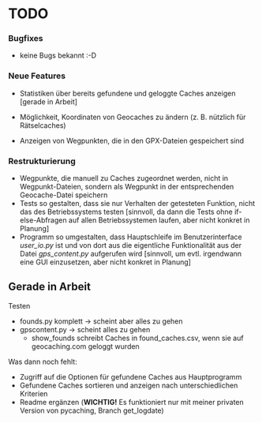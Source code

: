 # TODO

### Bugfixes

* keine Bugs bekannt :-D

### Neue Features

* Statistiken über bereits gefundene und geloggte Caches anzeigen [gerade in Arbeit]

* Möglichkeit, Koordinaten von Geocaches zu ändern (z. B. nützlich für Rätselcaches)

* Anzeigen von Wegpunkten, die in den GPX-Dateien gespeichert sind

### Restrukturierung

* Wegpunkte, die manuell zu Caches zugeordnet werden, nicht in Wegpunkt-Dateien, sondern als Wegpunkt in der entsprechenden Geocache-Datei speichern
* Tests so gestalten, dass sie nur Verhalten der getesteten Funktion, nicht das des Betriebssystems testen [sinnvoll, da dann die Tests ohne if-else-Abfragen auf allen Betriebssystemen laufen, aber nicht konkret in Planung]
* Programm so umgestalten, dass Hauptschleife im Benutzerinterface *user_io.py* ist und von dort aus die eigentliche Funktionalität aus der Datei *gps_content.py* aufgerufen wird [sinnvoll, um evtl. irgendwann eine GUI einzusetzen, aber nicht konkret in Planung]

## Gerade in Arbeit

Testen

* founds.py komplett -> scheint aber alles zu gehen
* gpscontent.py -> scheint alles zu gehen
  * show_founds schreibt Caches in found_caches.csv, wenn sie auf geocaching.com geloggt wurden 

Was dann noch fehlt:
 - Zugriff auf die Optionen für gefundene Caches aus Hauptprogramm
 - Gefundene Caches sortieren und anzeigen nach unterschiedlichen Kriterien
 - Readme ergänzen (**WICHTIG!** Es funktioniert nur mit meiner privaten Version von pycaching, Branch get_logdate)

